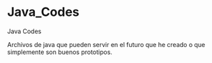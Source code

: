 # Java_Codes
Java Codes

Archivos de java que pueden servir en el futuro que he creado o que simplemente son buenos prototipos. 
